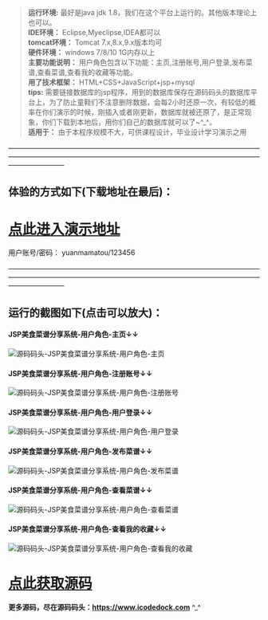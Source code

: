 >  **运行环境:** 最好是java jdk 1.8，我们在这个平台上运行的。其他版本理论上也可以。  
>  **IDE环境：** Eclipse,Myeclipse,IDEA都可以  
>  **tomcat环境：** Tomcat 7.x,8.x,9.x版本均可  
>  **硬件环境：** windows 7/8/10 1G内存以上  
>  **主要功能说明：** 用户角色包含以下功能：主页,注册账号,用户登录,发布菜谱,查看菜谱,查看我的收藏等功能。  
>  **用了技术框架：** HTML+CSS+JavaScript+jsp+mysql  
>  **tips:** 需要链接数据库的jsp程序，用到的数据库保存在源码码头的数据库平台上，为了防止童鞋们不注意删除数据，会每2小时还原一次，有较低的概率在你们演示的时候，刚插入或者刚更新，数据库就被还原了，是正常现象，你们下载到本地后，用你们自己的数据库就可以了~^_^。  
>  **适用于：** 由于本程序规模不大，可供课程设计，毕业设计学习演示之用  


————————————————————————————————————————————————————————————————————————————————
## 体验的方式如下(下载地址在最后)：
# <a  rel="nofollow"  href="http://demo.icodedock.com/jsp_psyduck/index" target="_blank"><u>点此进入演示地址</u></a>
用户账号/密码： yuanmamatou/123456  

————————————————————————————————————————————————————————————————————————————————
## 运行的截图如下(点击可以放大)：
#### JSP美食菜谱分享系统-用户角色-主页↓↓
![源码码头-JSP美食菜谱分享系统-用户角色-主页](http://images.icodedock.com/JAVA/JAVAEE/JSP%E7%BE%8E%E9%A3%9F%E8%8F%9C%E8%B0%B1%E5%88%86%E4%BA%AB%E7%B3%BB%E7%BB%9F/%E7%94%A8%E6%88%B7%E8%A7%92%E8%89%B2/%E4%B8%BB%E9%A1%B5.jpg?imageView2/0/format/jpg/interlace/1/q/100|watermark/1/image/aHR0cDovL2ltYWdlcy5pY29kZWRvY2suY29tL21hcmsucG5n/dissolve/80/gravity/SouthEast/dx/10/dy/10|imageslim)
#### JSP美食菜谱分享系统-用户角色-注册账号↓↓
![源码码头-JSP美食菜谱分享系统-用户角色-注册账号](http://images.icodedock.com/JAVA/JAVAEE/JSP%E7%BE%8E%E9%A3%9F%E8%8F%9C%E8%B0%B1%E5%88%86%E4%BA%AB%E7%B3%BB%E7%BB%9F/%E7%94%A8%E6%88%B7%E8%A7%92%E8%89%B2/%E6%B3%A8%E5%86%8C%E8%B4%A6%E5%8F%B7.jpg?imageView2/0/format/jpg/interlace/1/q/100|watermark/1/image/aHR0cDovL2ltYWdlcy5pY29kZWRvY2suY29tL21hcmsucG5n/dissolve/80/gravity/SouthEast/dx/10/dy/10|imageslim)
#### JSP美食菜谱分享系统-用户角色-用户登录↓↓
![源码码头-JSP美食菜谱分享系统-用户角色-用户登录](http://images.icodedock.com/JAVA/JAVAEE/JSP%E7%BE%8E%E9%A3%9F%E8%8F%9C%E8%B0%B1%E5%88%86%E4%BA%AB%E7%B3%BB%E7%BB%9F/%E7%94%A8%E6%88%B7%E8%A7%92%E8%89%B2/%E7%94%A8%E6%88%B7%E7%99%BB%E5%BD%95.jpg?imageView2/0/format/jpg/interlace/1/q/100|watermark/1/image/aHR0cDovL2ltYWdlcy5pY29kZWRvY2suY29tL21hcmsucG5n/dissolve/80/gravity/SouthEast/dx/10/dy/10|imageslim)
#### JSP美食菜谱分享系统-用户角色-发布菜谱↓↓
![源码码头-JSP美食菜谱分享系统-用户角色-发布菜谱](http://images.icodedock.com/JAVA/JAVAEE/JSP%E7%BE%8E%E9%A3%9F%E8%8F%9C%E8%B0%B1%E5%88%86%E4%BA%AB%E7%B3%BB%E7%BB%9F/%E7%94%A8%E6%88%B7%E8%A7%92%E8%89%B2/%E5%8F%91%E5%B8%83%E8%8F%9C%E8%B0%B1.jpg?imageView2/0/format/jpg/interlace/1/q/100|watermark/1/image/aHR0cDovL2ltYWdlcy5pY29kZWRvY2suY29tL21hcmsucG5n/dissolve/80/gravity/SouthEast/dx/10/dy/10|imageslim)
#### JSP美食菜谱分享系统-用户角色-查看菜谱↓↓
![源码码头-JSP美食菜谱分享系统-用户角色-查看菜谱](http://images.icodedock.com/JAVA/JAVAEE/JSP%E7%BE%8E%E9%A3%9F%E8%8F%9C%E8%B0%B1%E5%88%86%E4%BA%AB%E7%B3%BB%E7%BB%9F/%E7%94%A8%E6%88%B7%E8%A7%92%E8%89%B2/%E6%9F%A5%E7%9C%8B%E8%8F%9C%E8%B0%B1.jpg?imageView2/0/format/jpg/interlace/1/q/100|watermark/1/image/aHR0cDovL2ltYWdlcy5pY29kZWRvY2suY29tL21hcmsucG5n/dissolve/80/gravity/SouthEast/dx/10/dy/10|imageslim)
#### JSP美食菜谱分享系统-用户角色-查看我的收藏↓↓
![源码码头-JSP美食菜谱分享系统-用户角色-查看我的收藏](http://images.icodedock.com/JAVA/JAVAEE/JSP%E7%BE%8E%E9%A3%9F%E8%8F%9C%E8%B0%B1%E5%88%86%E4%BA%AB%E7%B3%BB%E7%BB%9F/%E7%94%A8%E6%88%B7%E8%A7%92%E8%89%B2/%E6%9F%A5%E7%9C%8B%E6%88%91%E7%9A%84%E6%94%B6%E8%97%8F.jpg?imageView2/0/format/jpg/interlace/1/q/100|watermark/1/image/aHR0cDovL2ltYWdlcy5pY29kZWRvY2suY29tL21hcmsucG5n/dissolve/80/gravity/SouthEast/dx/10/dy/10|imageslim)
# <a rel="nofollow" href="http://www.icodedock.com/article/a193" target="_blank"><u>点此获取源码</u></a>
**更多源码，尽在源码码头：<a href="https://www.icodedock.com">https://www.icodedock.com<a>** ^_^
<p style="display:none"  >本源码关键字：菜谱分享 菜谱制作 菜谱管理 美食分享 网页 web  毕业设计 实训 项目 计算机专业 软件开发 网站 程序 软件 管理系统 gui</p>
